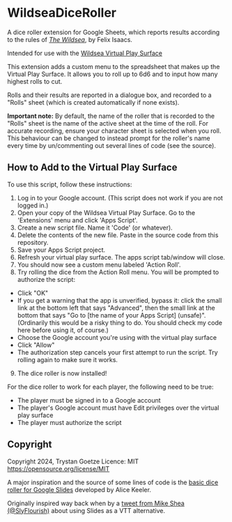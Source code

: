 # WildseaDiceRoller
A dice roller extension for Google Sheets, which reports results according to the rules of _[The Wildsea](https://felixisaacs.itch.io/thewildsea)_, by Felix Isaacs.

Intended for use with the [Wildsea Virtual Play Surface](https://docs.google.com/spreadsheets/d/1LmRh8cXnqyB7vVjNx4U6LgOlbrxmdbZ7ykqIhFw9Tus/edit?gid=1272508559#gid=1272508559)

This extension adds a custom menu to the spreadsheet that makes up the Virtual Play Surface. It allows you to roll up to 6d6 and to input how many highest rolls to cut.

Rolls and their results are reported in a dialogue box, and recorded to a "Rolls" sheet (which is created automatically if none exists).

**Important note:** By default, the name of the roller that is recorded to the "Rolls" sheet is the name of the active sheet at the time of the roll. For accurate recording, ensure your character sheet is selected when you roll. This behaviour can be changed to instead prompt for the roller's name every time by un/commenting out several lines of code (see the source).

## How to Add to the Virtual Play Surface
To use this script, follow these instructions:
1. Log in to your Google account. (This script does not work if you are not logged in.)
2. Open your copy of the Wildsea Virtual Play Surface. Go to the 'Extensions' menu and click 'Apps Script'.
3. Create a new script file. Name it 'Code' (or whatever).
4. Delete the contents of the new file. Paste in the source code from this repository.
5. Save your Apps Script project.
6. Refresh your virtual play surface. The apps script tab/window will close.
7. You should now see a custom menu labeled 'Action Roll'.
8. Try rolling the dice from the Action Roll menu. You will be prompted to authorize the script:
- Click "OK"
- If you get a warning that the app is unverified, bypass it: click the small link at the bottom left that says "Advanced", then the small link at the bottom that says "Go to [the name of your Apps Script] (unsafe)". (Ordinarily this would be a risky thing to do. You should check my code here before using it, of course.)
- Choose the Google account you're using with the virtual play surface
- Click "Allow"
- The authorization step cancels your first attempt to run the script. Try rolling again to make sure it works.
9. The dice roller is now installed!

For the dice roller to work for each player, the following need to be true:
- The player must be signed in to a Google account
- The player's Google account must have Edit privileges over the virtual play surface
- The player must authorize the script

## Copyright
Copyright 2024, Trystan Goetze
Licence: MIT https://opensource.org/license/MIT

A major inspiration and the source of some lines of code is the [basic dice roller for Google Slides](https://script.google.com/u/0/home/projects/1HuMPfc-sfehoZ06KFVI39J5dCr7kLAm7yxZyAc0tDw8NM1ER8FN8igMx/edit) developed by Alice Keeler.

Originally inspired way back when by a [tweet from Mike Shea (@SlyFlourish)](https://twitter.com/SlyFlourish/status/1262912502679158786) about using Slides as a VTT alternative.
